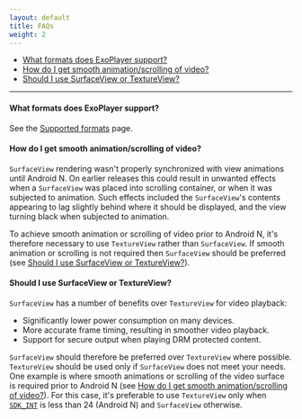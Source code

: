 ```yaml
---
layout: default
title: FAQs
weight: 2
---
```


* [What formats does ExoPlayer support?][]
* [How do I get smooth animation/scrolling of video?][]
* [Should I use SurfaceView or TextureView?][]

---

#### What formats does ExoPlayer support? ####

See the [Supported formats][] page.

#### How do I get smooth animation/scrolling of video? ####

`SurfaceView` rendering wasn't properly synchronized with view animations until Android N. On
earlier releases this could result in unwanted effects when a `SurfaceView` was placed into
scrolling container, or when it was subjected to animation. Such effects included the
`SurfaceView`'s contents appearing to lag slightly behind where it should be displayed, and the view
turning black when subjected to animation.

To achieve smooth animation or scrolling of video prior to Android N, it's therefore necessary to
use `TextureView` rather than `SurfaceView`. If smooth animation or scrolling is not required then
`SurfaceView` should be preferred (see [Should I use SurfaceView or TextureView?][]).

#### Should I use SurfaceView or TextureView? ####

`SurfaceView` has a number of benefits over `TextureView` for video playback:

* Significantly lower power consumption on many devices.
* More accurate frame timing, resulting in smoother video playback.
* Support for secure output when playing DRM protected content.

`SurfaceView` should therefore be preferred over `TextureView` where possible. `TextureView` should
be used only if `SurfaceView` does not meet your needs. One example is where smooth animations or
scrolling of the video surface is required prior to Android N (see
[How do I get smooth animation/scrolling of video?][]). For this case, it's preferable to use
`TextureView` only when [`SDK_INT`][] is less than 24 (Android N) and `SurfaceView` otherwise.

[What formats does ExoPlayer support?]: #what-formats-does-exoplayer-support?
[How do I get smooth animation/scrolling of video?]: #how-do-i-get-smooth-animation/scrolling-of-video?
[Should I use SurfaceView or TextureView?]: #should-i-use-surfaceview-or-textureview?
[Supported formats]: https://google.github.io/ExoPlayer/supported-formats.html
[`SDK_INT`]: https://developer.android.com/reference/android/os/Build.VERSION.html#SDK_INT
